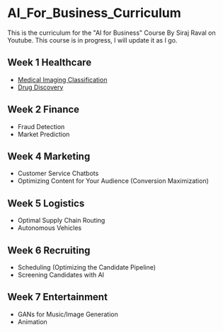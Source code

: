 # AI_For_Business_Curriculum
This is the curriculum for the "AI for Business" Course By Siraj Raval on Youtube. This course is in progress, I will update it as I go. 

## Week 1 Healthcare 
- [Medical Imaging Classification](https://youtu.be/DCcmFXXAHf4)
- [Drug Discovery](https://youtu.be/hY9Bc3mtphs)

## Week 2 Finance
- Fraud Detection
- Market Prediction

## Week 4 Marketing
- Customer Service Chatbots
- Optimizing Content for Your Audience (Conversion Maximization)

## Week 5 Logistics
- Optimal Supply Chain Routing
- Autonomous Vehicles

## Week 6 Recruiting
- Scheduling (Optimizing the Candidate Pipeline) 
- Screening Candidates with AI

## Week 7 Entertainment
- GANs for Music/Image Generation 
- Animation 

